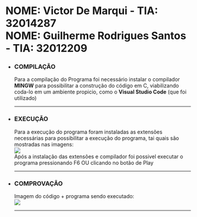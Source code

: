 <h1>
  NOME: Victor De Marqui - TIA: 32014287
  <br>
  NOME: Guilherme Rodrigues Santos - TIA: 32012209
</h1>

<ul>
  <li>
    <h3>COMPILAÇÃO</h3>
    <p>Para a compilação do Programa foi necessário instalar o compilador <b>MINGW</b> para possibilitar a construção do código em C, viabilizando coda-lo em um ambiente propicio,       como o <b>Visual Studio Code</b> (que foi utilizado)</p>
  </li>
  
  <hr>
  
  <li><h3>EXECUÇÃO</h3><p>Para a execução do programa foram instaladas as extensões necessárias para possibilitar a execução do programa, tai quais são mostradas nas imagens:       <br>
    <img src="https://cdn.discordapp.com/attachments/820795354823786508/941771361108516974/Captura_de_tela_2022-02-11_155943.png"><br>
    Após a instalação das extensões e compilador foi possivel executar o programa pressionando F6 OU clicando no botão de Play
  </p></li>
  
  <hr>
  
  <li><h3>COMPROVAÇÃO</h3><p>Imagem do código + programa sendo executado: <br>
    <img src="https://cdn.discordapp.com/attachments/820795354823786508/941774154372378666/unknown.png">  
  </p></li>
  
   <hr>
</ul>

